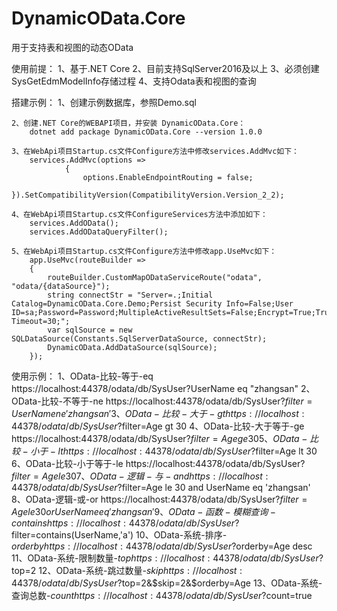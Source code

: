 # DynamicOData.Core
用于支持表和视图的动态OData

使用前提：
	1、基于.NET Core
	2、目前支持SqlServer2016及以上
	3、必须创建SysGetEdmModelInfo存储过程
	4、支持Odata表和视图的查询

搭建示例：
	1、创建示例数据库，参照Demo.sql
	
	2、创建.NET Core的WEBAPI项目，并安装 DynamicOData.Core：
		dotnet add package DynamicOData.Core --version 1.0.0
	
	3、在WebApi项目Startup.cs文件Configure方法中修改services.AddMvc如下：
		services.AddMvc(options =>
	            {
	                options.EnableEndpointRouting = false;
	            }).SetCompatibilityVersion(CompatibilityVersion.Version_2_2);

	4、在WebApi项目Startup.cs文件ConfigureServices方法中添加如下：
		services.AddOData();
		services.AddODataQueryFilter();

	5、在WebApi项目Startup.cs文件Configure方法中修改app.UseMvc如下：
		app.UseMvc(routeBuilder =>
		{
			routeBuilder.CustomMapODataServiceRoute("odata", "odata/{dataSource}");
			string connectStr = "Server=.;Initial Catalog=DynamicOData.Core.Demo;Persist Security Info=False;User ID=sa;Password=Password;MultipleActiveResultSets=False;Encrypt=True;TrustServerCertificate=True;Connection Timeout=30;";
			var sqlSource = new SQLDataSource(Constants.SqlServerDataSource, connectStr);
			DynamicOData.AddDataSource(sqlSource);
		});

使用示例：
	1、OData-比较-等于-eq
		https://localhost:44378/odata/db/SysUser?UserName eq "zhangsan"
	2、OData-比较-不等于-ne
		https://localhost:44378/odata/db/SysUser?$filter=UserName ne 'zhangsan'
	3、OData-比较-大于-gt
		https://localhost:44378/odata/db/SysUser?$filter=Age gt 30
	4、OData-比较-大于等于-ge
		https://localhost:44378/odata/db/SysUser?$filter=Age ge 30
	5、OData-比较-小于-lt
		https://localhost:44378/odata/db/SysUser?$filter=Age lt 30
	6、OData-比较-小于等于-le
		https://localhost:44378/odata/db/SysUser?$filter=Age le 30
	7、OData-逻辑-与-and
		https://localhost:44378/odata/db/SysUser?$filter=Age le 30 and UserName eq 'zhangsan'
	8、OData-逻辑-或-or
		https://localhost:44378/odata/db/SysUser?$filter=Age le 30 or UserName eq 'zhangsan'
	9、OData-函数-模糊查询-contains
		https://localhost:44378/odata/db/SysUser?$filter=contains(UserName,'a')
	10、OData-系统-排序-$orderby
		https://localhost:44378/odata/db/SysUser?$orderby=Age desc
	11、OData-系统-限制数量-$top
		https://localhost:44378/odata/db/SysUser?$top=2
	12、OData-系统-跳过数量-$skip
		https://localhost:44378/odata/db/SysUser?$top=2&$skip=2&$orderby=Age
	13、OData-系统-查询总数-$count
    https://localhost:44378/odata/db/SysUser?$count=true
